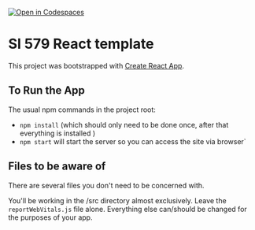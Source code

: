 [![Open in Codespaces](https://classroom.github.com/assets/launch-codespace-7f7980b617ed060a017424585567c406b6ee15c891e84e1186181d67ecf80aa0.svg)](https://classroom.github.com/open-in-codespaces?assignment_repo_id=14453700)
# SI 579 React template

This project was bootstrapped with [Create React App](https://github.com/facebook/create-react-app).

## To Run the App
The usual npm commands in the project root:
- `npm install` (which should only need to be done once, after that everything is installed )
- `npm start` will start the server so you can access the site via browser`

## Files to be aware of
There are several files you don't need to be concerned with.

You'll be working in the /src directory almost exclusively.
Leave the `reportWebVitals.js` file alone. Everything else can/should
be changed for the purposes of your app.
